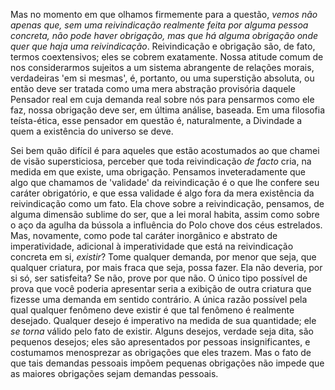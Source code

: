 Mas no momento em que olhamos firmemente para a questão, _vemos não apenas que, sem uma reivindicação realmente feita por alguma pessoa concreta, não pode haver obrigação, mas que há alguma obrigação onde quer que haja uma reivindicação_. Reivindicação e obrigação são, de fato, termos coextensivos; eles se cobrem exatamente. Nossa atitude comum de nos considerarmos sujeitos a um sistema abrangente de relações morais, verdadeiras 'em si mesmas', é, portanto, ou uma superstição absoluta, ou então deve ser tratada como uma mera abstração provisória daquele Pensador real em cuja demanda real sobre nós para pensarmos como ele faz, nossa obrigação deve ser, em última análise, baseada. Em uma filosofia teísta-ética, esse pensador em questão é, naturalmente, a Divindade a quem a existência do universo se deve.

Sei bem quão difícil é para aqueles que estão acostumados ao que chamei de visão supersticiosa, perceber que toda reivindicação _de facto_ cria, na medida em que existe, uma obrigação. Pensamos inveteradamente que algo que chamamos de 'validade' da reivindicação é o que lhe confere seu caráter obrigatório, e que essa validade é algo fora da mera existência da reivindicação como um fato. Ela chove sobre a reivindicação, pensamos, de alguma dimensão sublime do ser, que a lei moral habita, assim como sobre o aço da agulha da bússola a influência do Polo chove dos céus estrelados. Mas, novamente, como pode tal caráter inorgânico e abstrato de imperatividade, adicional à imperatividade que está na reivindicação concreta em si, _existir_? Tome qualquer demanda, por menor que seja, que qualquer criatura, por mais fraca que seja, possa fazer. Ela não deveria, por si só, ser satisfeita? Se não, prove por que não. O único tipo possível de prova que você poderia apresentar seria a exibição de outra criatura que fizesse uma demanda em sentido contrário. A única razão possível pela qual qualquer fenômeno deve existir é que tal fenômeno é realmente desejado. Qualquer desejo é imperativo na medida de sua quantidade; ele _se torna_ válido pelo fato de existir. Alguns desejos, verdade seja dita, são pequenos desejos; eles são apresentados por pessoas insignificantes, e costumamos menosprezar as obrigações que eles trazem. Mas o fato de que tais demandas pessoais impõem pequenas obrigações não impede que as maiores obrigações sejam demandas pessoais.
